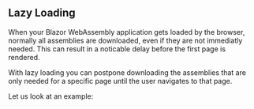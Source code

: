 ﻿


## Lazy Loading

When your Blazor WebAssembly application gets loaded by the browser, normally all assemblies 
are downloaded, even if they are not immediatly needed. 
This can result in a noticable delay before the first page is rendered.

With lazy loading you can postpone downloading the assemblies that are only needed for a
specific page until the user navigates to that page.

Let us look at an example:



